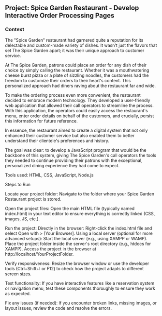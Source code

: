 ## Project: Spice Garden Restaurant - Develop Interactive Order Processing Pages

### Context

The "Spice Garden" restaurant had garnered quite a reputation for its delectable and custom-made variety of dishes. It wasn't just the flavors that set The Spice Garden apart; it was their unique approach to customer service.

At The Spice Garden, patrons could place an order for any dish of their choice by simply calling the restaurant. Whether it was a mouthwatering cheese burst pizza or a plate of sizzling noodles, the customers had the freedom to customize their orders to their heart's content. This personalized approach had diners raving about the restaurant far and wide.

To make the ordering process even more convenient, the restaurant decided to embrace modern technology. They developed a user-friendly web application that allowed their call operators to streamline the process. With this application, the operators could easily access the restaurant's menu, enter order details on behalf of the customers, and crucially, persist this information for future reference.

In essence, the restaurant aimed to create a digital system that not only enhanced their customer service but also enabled them to better understand their clientele's preferences and history.

The goal was clear: to develop a JavaScript program that would be the backbone of this system, giving The Spice Garden's call operators the tools they needed to continue providing their patrons with the exceptional, personalized dining experience they had come to expect.

Tools used: HTML, CSS, JavaScript, Node.js


Steps to Run

Locate your project folder:
Navigate to the folder where your Spice Garden Restaurant project is stored.

Open the project files:
Open the main HTML file (typically named index.html) in your text editor to ensure everything is correctly linked (CSS, images, JS, etc.).

Run the project:
Directly in the browser:
Right-click the index.html file and select Open with > [Your Browser].
Using a local server (optional for more advanced setups):
Start the local server (e.g., using XAMPP or WAMP).
Place the project folder inside the server's root directory (e.g., htdocs for XAMPP).
Access the project in the browser at http://localhost/YourProjectFolder.

Verify responsiveness:
Resize the browser window or use the developer tools (Ctrl+Shift+I or F12) to check how the project adapts to different screen sizes.

Test functionality:
If you have interactive features like a reservation system or navigation menu, test these components thoroughly to ensure they work as expected.

Fix any issues (if needed):
If you encounter broken links, missing images, or layout issues, review the code and resolve the errors.